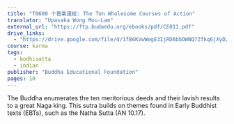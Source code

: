 ```yaml
---
title: "T0600 十善業道經: The Ten Wholesome Courses of Action"
translator: "Upasaka Wong Mou-Lam"
external_url: "https://ftp.budaedu.org/ebooks/pdf/CE011.pdf"
drive_links:
  - "https://drive.google.com/file/d/1fB6KVwWegE3IjRD6bbDWNQ7Zfkq6jXyD/view?usp=drive_link"
course: karma
tags:
  - bodhisatta
  - indian
publisher: "Buddha Educational Foundation"
pages: 10
---
```


The Buddha enumerates the ten meritorious deeds and their lavish results to a great Naga king. This sutra builds on themes found in Early Buddhist texts (EBTs), such as the Natha Sutta (AN 10.17).
